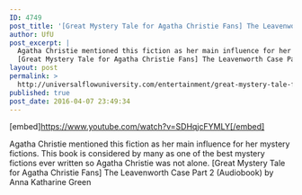 ```yaml
---
ID: 4749
post_title: '[Great Mystery Tale for Agatha Christie Fans] The Leavenworth Case Part 2 (Audiobook)'
author: UfU
post_excerpt: |
  Agatha Christie mentioned this fiction as her main influence for her mystery fictions. This book is considered by many as one of the best mystery fictions ever written so Agatha Christie was not alone.
  [Great Mystery Tale for Agatha Christie Fans] The Leavenworth Case Part 2 (Audiobook) by Anna Katharine Green
layout: post
permalink: >
  http://universalflowuniversity.com/entertainment/great-mystery-tale-for-agatha-christie-fans-the-leavenworth-case-part-2-audiobook/
published: true
post_date: 2016-04-07 23:49:34
---
```

[embed]https://www.youtube.com/watch?v=SDHqjcFYMLY[/embed]<br>
<p>Agatha Christie mentioned this fiction as her main influence for her mystery fictions. This book is considered by many as one of the best mystery fictions ever written so Agatha Christie was not alone.
[Great Mystery Tale for Agatha Christie Fans] The Leavenworth Case Part 2 (Audiobook) by Anna Katharine Green</p>